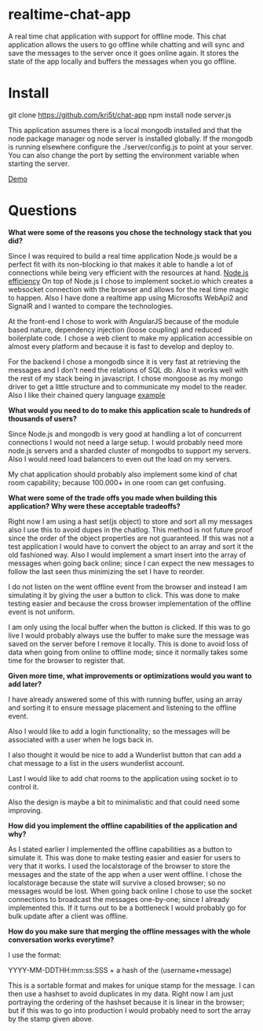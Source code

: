 # realtime-chat-app
A real time chat application with support for offline mode. This chat application allows the users to go offline while chatting and will sync and save the messages to the server once it goes online again. It stores the state of the app locally and buffers the messages when you go offline.

# Install
git clone https://github.com/kri5t/chat-app
npm install
node server.js

This application assumes there is a local mongodb installed and that the node package manager og node server is installed globally.
If the mongodb is running elsewhere configure the ./server/config.js to point at your server. You can also change the port by setting the environment variable when starting the server.

[Demo](http://stoggle.dk:9000/)

# Questions
**What were some of the reasons you chose the technology stack that you did?**

Since I was required to build a real time application Node.js would be a perfect fit with its non-blocking io that makes it able to handle a lot of connections while being very efficient with the resources at hand. [Node.js efficiency](http://blog.caustik.com/2012/08/19/node-js-w1m-concurrent-connections/)
On top of Node.js I chose to implement socket.io which creates a websocket connection with the browser and allows for the real time magic to happen. Also I have done a realtime app using Microsofts WebApi2 and SignalR and I wanted to compare the technologies.

At the front-end I chose to work with AngularJS because of the module based nature, dependency injection (loose coupling) and reduced boilerplate code.
I chose a web client to make my application accessible on almost every platform and because it is fast to develop and deploy to.

For the backend I chose a mongodb since it is very fast at retrieving the messages and I don't need the relations of SQL db. Also it works well with the rest of my stack being in javascript.
I chose mongoose as my mongo driver to get a little structure and to communicate my model to the reader. Also I like their chained query language [example](http://mongoosejs.com/docs/api.html#query_Query-where)

**What would you need to do to make this application scale to hundreds of thousands of users?**

Since Node.js and mongodb is very good at handling a lot of concurrent connections I would not need a large setup. I would probably need more node.js servers and a sharded cluster of mongodbs to support my servers. Also I would need load balancers to even out the load on my servers.

My chat application should probably also implement some kind of chat room capability; because 100.000+ in one room can get confusing.

**What were some of the trade offs you made when building this application? Why were these acceptable tradeoffs? **

Right now I am using a hast set(js object) to store and sort all my messages also I use this to avoid dupes in the chatlog. This method is not future proof since the order of the object properties are not guaranteed. If this was not a test application I would have to convert the object to an array and sort it the old fashioned way. Also I would implement a smart insert into the array of messages when going back online; since I can expect the new messages to follow the last seen thus minimizing the set I have to reorder.

I do not listen on the went offline event from the browser and instead I am simulating it by giving the user a button to click. This was done to make testing easier and because the cross browser implementation of the offline event is not uniform.

I am only using the local buffer when the button is clicked. If this was to go live I would probably always use the buffer to make sure the message was saved on the server before I remove it locally. This is done to avoid loss of data when going from online to offline mode; since it normally takes some time for the browser to register that.

**Given more time, what improvements or optimizations would you want to add later?**

I have already answered some of this with running buffer, using an array and sorting it to ensure message placement and listening to the offline event.

Also I would like to add a login functionality; so the messages will be associated with a user when he logs back in.

I also thought it would be nice to add a Wunderlist button that can add a chat message to a list in the users wunderlist account.

Last I would like to add chat rooms to the application using socket io to control it.

Also the design is maybe a bit to minimalistic and that could need some improving.

**How did you implement the offline capabilities of the application and why?**

As I stated earlier I implemented the offline capabilities as a button to simulate it. This was done to make testing easier and easier for users to very that it works. I used the localstorage of the browser to store the messages and the state of the app when a user went offline. I chose the localstorage because the state will survive a closed browser; so no messages would be lost. When going back online I chose to use the socket connections to broadcast the messages one-by-one; since I already implemented this. If it turns out to be a bottleneck I would probably go for bulk update after a client was offline.

**How do you make sure that merging the offline messages with the whole conversation works everytime?**

I use the format:

YYYY-MM-DDTHH:mm:ss:SSS + a hash of the (username+message)

This is a sortable format and makes for unique stamp for the message. I can then use a hashset to avoid duplicates in my data. Right now I am just portraying the ordering of the hashset because it is linear in the browser; but if this was to go into production I would probably need to sort the array by the stamp given above.